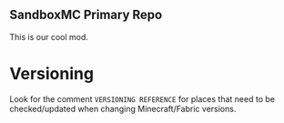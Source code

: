 ## SandboxMC Primary Repo

This is our cool mod.

# Versioning

Look for the comment `VERSIONING REFERENCE` for places that need to be checked/updated when changing Minecraft/Fabric versions.